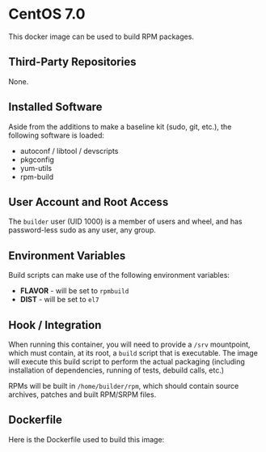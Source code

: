 CentOS 7.0
==========

This docker image can be used to build RPM packages.

Third-Party Repositories
------------------------

None.

Installed Software
------------------

Aside from the additions to make a baseline kit (sudo, git, etc.), the following software is loaded:

- autoconf / libtool / devscripts
- pkgconfig
- yum-utils
- rpm-build

User Account and Root Access
----------------------------

The `builder` user (UID 1000) is a member of users and wheel, and has password-less sudo as any user, any group.

Environment Variables
---------------------

Build scripts can make use of the following environment variables:

- **FLAVOR** - will be set to `rpmbuild`
- **DIST** - will be set to `el7`

Hook / Integration
------------------

When running this container, you will need to provide a `/srv` mountpoint, which must contain, at its root, a `build` script that is executable.  The image will execute this build script to perform the actual packaging (including installation of dependencies, running of tests, debuild calls, etc.)

RPMs will be built in `/home/builder/rpm`, which should contain source archives, patches and built RPM/SRPM files.

Dockerfile
----------

Here is the Dockerfile used to build this image:

<DOCKERFILE>

